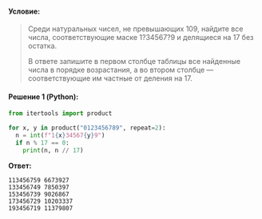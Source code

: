 #### Условие:

> Среди натуральных чисел, не превышающих 109, найдите все числа, соответствующие маске 1?34567?9 и делящиеся на 17 без остатка. 
> 
> В ответе запишите в первом столбце таблицы все найденные числа в порядке возрастания, а во втором столбце — соответствующие им частные от деления на 17.

#### Решение 1 (Python):
```python
from itertools import product

for x, y in product("0123456789", repeat=2):
  n = int(f"1{x}34567{y}9")
  if n % 17 == 0:
    print(n, n // 17)
```

**Ответ:**
```
113456759 6673927
133456749 7850397
153456739 9026867
173456729 10203337
193456719 11379807
```
